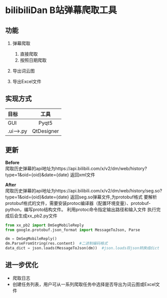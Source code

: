 # bilibiliDan B站弹幕爬取工具

## 功能
1. 弹幕爬取
    1. 直接爬取
    2. 按照日期爬取
  
2. 导出词云图

3. 导出Excel文件

## 实现方式
| 目标  | 工具  |
|:-----|:------:|
| GUI  | Pyqt5|
| .ui-->.py | QtDesigner  |

## 更新
**Before**<br/>
爬取历史弹幕的api地址为https://api.bilibili.com/x/v2/dm/web/history?type=1&oid={oid}&date={date}
返回xml文件

**After**<br/>
爬取历史弹幕的api地址为https://api.bilibili.com/x/v2/dm/web/history/seg.so?type=1&oid={oid}&date={date}
返回seg.so弹幕文件,为protobuf格式
要解析protobuf格式的文件，需要安装protoc编译器（配置环境变量）、protobuf-python，编写proto结构文件。
利用protoc命令指定输出路径和输入文件
执行完成后会生成xx_pb2.py文件
```python
from xx_pb2 import DmSegMobileReply
from google.protobuf.json_format import MessageToJson, Parse

dm = DmSegMobileReply()
dm.ParseFromString(res.content)  #二进制编码格式
data_dict = json.loads(MessageToJson(dm))  #json.loads将json转换成dict
```

## 进一步优化
- 爬取日志
- 创建任务列表，用户可从一系列爬取任务中选择是否导出为词云图或Excel文件

